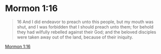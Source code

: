 # Mormon 1:16

> 16 And I did endeavor to preach unto this people, but my mouth was shut, and I was forbidden that I should preach unto them; for behold they had wilfully rebelled against their God; and the beloved disciples were taken away out of the land, because of their iniquity.

[Mormon 1:16](https://www.churchofjesuschrist.org/study/scriptures/bofm/morm/1?lang=eng&id=p16#p16)


